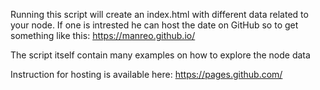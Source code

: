 Running this script will create an index.html with different data related to your node.
If one is intrested he can host the date on GitHub so to get something like this:
https://manreo.github.io/

The script itself contain many examples on how to explore the node data

Instruction for hosting is available here:
https://pages.github.com/
